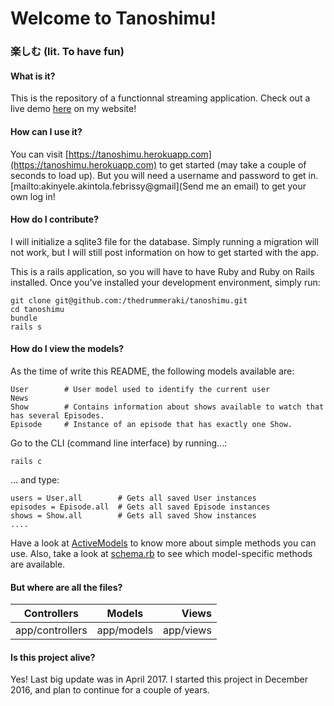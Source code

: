 # Welcome to Tanoshimu!
### 楽しむ (lit. To have fun)

#### What is it?
This is the repository of a functionnal streaming application. Check out a
live demo [here](https://akinyele.herokuapp.com/#tanoshimu) on my website!

#### How can I use it?
You can visit [https://tanoshimu.herokuapp.com](https://tanoshimu.herokuapp.com)
to get started (may take a couple of seconds to load up). But you will need a
username and password to get in. [mailto:akinyele.akintola.febrissy@gmail](Send me an email)
to get your own log in!

#### How do I contribute?
I will initialize a sqlite3 file for the database. Simply running a migration will
not work, but I will still post information on how to get started with the app.

This is a rails application, so you will have to have Ruby and Ruby on Rails installed.
Once you've installed your development environment, simply run:
```
git clone git@github.com:/thedrummeraki/tanoshimu.git
cd tanoshimu
bundle
rails s
```

#### How do I view the models?
As the time of write this README, the following models available are:
```
User 		# User model used to identify the current user
News 		
Show 		# Contains information about shows available to watch that has several Episodes.
Episode		# Instance of an episode that has exactly one Show.

```
Go to the CLI (command line interface) by running...:
```
rails c
```
... and type:
```
users = User.all 		# Gets all saved User instances
episodes = Episode.all  # Gets all saved Episode instances
shows = Show.all 		# Gets all saved Show instances
....
```
Have a look at [ActiveModels](http://guides.rubyonrails.org/active_model_basics.html) to
know more about simple methods you can use. Also, take a look at [schema.rb](db/schema.rb) to
see which model-specific methods are available.

#### But where are all the files?
| Controllers      | Models     | Views     |
| ---------------- |:----------:| ---------:|
| app/controllers  | app/models | app/views |


#### Is this project alive?
Yes! Last big update was in April 2017. I started this project in
December 2016, and plan to continue for a couple of years.

